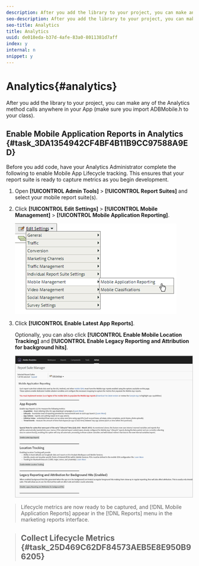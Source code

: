 ```yaml
---
description: After you add the library to your project, you can make any of the Analytics method calls anywhere in your App (make sure you import ADBMobile.h to your class).
seo-description: After you add the library to your project, you can make any of the Analytics method calls anywhere in your App (make sure you import ADBMobile.h to your class).
seo-title: Analytics
title: Analytics
uuid: de018eda-b37d-4afe-83a0-8011381d7aff
index: y
internal: n
snippet: y
---
```


# Analytics{#analytics}

After you add the library to your project, you can make any of the Analytics method calls anywhere in your App (make sure you import ADBMobile.h to your class).

## Enable Mobile Application Reports in Analytics {#task_3DA1354942CF4BF4B11B9CC97588A9ED}

Before you add code, have your Analytics Administrator complete the following to enable Mobile App Lifecycle tracking. This ensures that your report suite is ready to capture metrics as you begin development. 

<!-- 

analytics.xml

 -->

1. Open **[!UICONTROL Admin Tools]** > **[!UICONTROL Report Suites]** and select your mobile report suite(s).
1. Click **[!UICONTROL Edit Settings]** > **[!UICONTROL Mobile Management]** > **[!UICONTROL Mobile Application Reporting]**.

   <a id="fig_2E1E5A41BA554D07B3C0FFEFDA6C81C0"></a>

   ![](assets/mobile-settings.png)

1. Click **[!UICONTROL Enable Latest App Reports]**.

   Optionally, you can also click **[!UICONTROL Enable Mobile Location Tracking]** and **[!UICONTROL Enable Legacy Reporting and Attribution for background hits]**.

   <a id="fig_B98CDC770CA0473EAF87EC7C9C16BD26"></a>

   ![](assets/enable-lifecycle.png)

>Lifecycle metrics are now ready to be captured, and [!DNL Mobile Application Reports] appear in the [!DNL Reports] menu in the marketing reports interface. 

>## Collect Lifecycle Metrics {#task_25D469C62DF84573AEB5E8E950B96205}

>
><!-- 

analytics.xml

 -->
>1. To collect lifecycle metrics in your app, call `collectLifecycleData()` in the `ApplicationUI` constructor.
>
>   For example: 
>
>   ```>
>   ApplicationUI::ApplicationUI(bb::cascades::Application *app): QObject(app) { 
>   //... 
>   ADBMobile::collectLifecycleData(); 
>   } 
>   
>   ```>
>   If `collectLifecycleData()` is called twice in the same session, then your application will report a crash on every call after the first. The SDK sets a flag when the application is shutdown that indicates a successful exit. If this flag is not set, `collectLifecyleData()` reports a crash. 
>

>## Events, Props, and eVars {#concept_B885D5A71A5D45129CE7C1C3426A7D28}

>
><!-- 

analytics.xml

 -->
>If you've looked at the [ADBMobile Class and Method Reference](methods.md#concept_12F12E3E0E434F8CB997AF4027810EBF), you are probably wondering where to set events, eVars, props, heirs, and lists. In version 4, you can no longer assign those types of variables directly in your app. Instead, the SDK uses context data and processing rules to map your app data to Analytics variables for reporting. 
>
>Processing rules provide you several advantages: 
>
>* You can change your data mapping without submitting an update to the App Store. 
>* You can use meaningful names for data instead of setting variables that are specific to a report suite. 
>* There is little impact to sending in extra data. These values won’t appear in reports until they are mapped using processing rules. 
>
>Any values that you were assigning directly to variables should be added to the `data` HashMap instead. 

>## Processing Rules {#concept_3EA4CD602AF4488A896B0EDD3BA2D969}

>Processing rules are used to copy the data you send in context data variables to evars, props, and other variables for reporting. 
>
>[Processing Rules Training](https://tv.adobe.com/embed/1181/16506/) @ Summit 2013 
>
>[Processing Rules Help](https://microsite.omniture.com/t2/help/en_US/reference/?f=processing_rules) 
>
>[Become authorized to use Processing Rules](https://microsite.omniture.com/t2/help/en_US/reference/index.html#kb-processing-rules-authorization) 
>
>We recommend grouping your context data variables using "namespaces", as it helps you keep logical ordering. For example, if you want to collect info about a product, you might define the following variables: 
>
>```js>
>"product.type":"hat" 
>"product.team":"mariners" 
>"product.color":"blue"
>```>
>Context data variables are sorted alphabetically in the processing rules interface, so namespaces let you quickly see variables that are in the same namespace. 
>
>Also, we have heard that some of you are naming context data keys using the evar or prop number: 
>
>```js>
>"eVar1":"jimbo"
>```>
>This might make it *slightly* easier when you perform the one time mapping in processing rules, but you lose readability during debugging and future code updates can be more difficult. Instead, we strongly recommend using descriptive names for keys and values: 
>
>```js>
>"username":"jimbo"
>```>
>Context variables that define counter events can have the same key and value: 
>
>```js>
>"logon":"logon"
>```>
>Context data variables that define incrementor events can have the event as the key and the amount to increment as the value: 
>
>```js>
>"levels completed":"6"
>```>
>>[!NOTE]
>>
>>Adobe reserves the namespace " `a.`". Aside from that small restriction, context data variables just need to be unique in your login company to avoid collisions. 
>
>## Enable Offline Tracking {#concept_402F4ECE240B4CA1B779322A7BFCB8DE}

>To store hits when the device is offline, you can optionally enable offline tracking in the `ADBMobileConfig.json` file. 

>Pay very close attention to the timestamp requirements described in the config file reference before you enable offline tracking. For more information about tracking, see [Analytics Methods](methods.md#section_91F4AD0A045D4E4E8F9A93450503E49E). 
